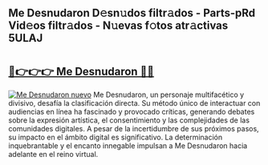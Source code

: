 ## Me Desnudaron D𝚎sn𝚞dos filtr𝚊dos - Parts-pRd Vid𝚎os filtr𝚊dos - N𝚞evas f𝚘tos atr𝚊ctivas 5ULAJ

# <h2><a href="http://mbayie.tromn.icu/?c=Me+Desnudaron">🔗👉👉👉 Me Desnudaron 🔗🔗</a></h2>

[![Me Desnudaron nuevo](https://i.imgur.com/pEAQMta.gif)](http://mbayie.tromn.icu/?c=Me+Desnudaron)
Me Desnudaron, un personaje multifacético y divisivo, desafía la clasificación directa. Su método único de interactuar con audiencias en línea ha fascinado y provocado críticas, generando debates sobre la expresión artística, el consentimiento y las complejidades de las comunidades digitales. A pesar de la incertidumbre de sus próximos pasos, su impacto en el ámbito digital es significativo. La determinación inquebrantable y el encanto innegable impulsan a Me Desnudaron hacia adelante en el reino virtual.

